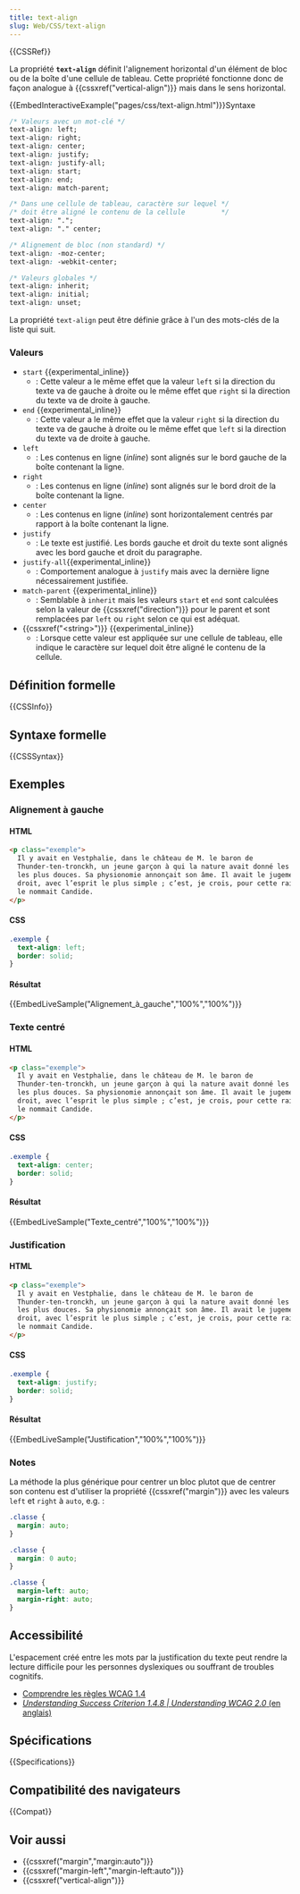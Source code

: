 ```yaml
---
title: text-align
slug: Web/CSS/text-align
---
```


{{CSSRef}}

La propriété **`text-align`** définit l'alignement horizontal d'un élément de bloc ou de la boîte d'une cellule de tableau. Cette propriété fonctionne donc de façon analogue à {{cssxref("vertical-align")}} mais dans le sens horizontal.

{{EmbedInteractiveExample("pages/css/text-align.html")}}Syntaxe

```css
/* Valeurs avec un mot-clé */
text-align: left;
text-align: right;
text-align: center;
text-align: justify;
text-align: justify-all;
text-align: start;
text-align: end;
text-align: match-parent;

/* Dans une cellule de tableau, caractère sur lequel */
/* doit être aligné le contenu de la cellule         */
text-align: ".";
text-align: "." center;

/* Alignement de bloc (non standard) */
text-align: -moz-center;
text-align: -webkit-center;

/* Valeurs globales */
text-align: inherit;
text-align: initial;
text-align: unset;
```

La propriété `text-align` peut être définie grâce à l'un des mots-clés de la liste qui suit.

### Valeurs

- `start` {{experimental_inline}}
  - : Cette valeur a le même effet que la valeur `left` si la direction du texte va de gauche à droite ou le même effet que `right` si la direction du texte va de droite à gauche.
- `end` {{experimental_inline}}
  - : Cette valeur a le même effet que la valeur `right` si la direction du texte va de gauche à droite ou le même effet que `left` si la direction du texte va de droite à gauche.
- `left`
  - : Les contenus en ligne (_inline_) sont alignés sur le bord gauche de la boîte contenant la ligne.
- `right`
  - : Les contenus en ligne (_inline_) sont alignés sur le bord droit de la boîte contenant la ligne.
- `center`
  - : Les contenus en ligne (_inline_) sont horizontalement centrés par rapport à la boîte contenant la ligne.
- `justify`
  - : Le texte est justifié. Les bords gauche et droit du texte sont alignés avec les bord gauche et droit du paragraphe.
- `justify-all`{{experimental_inline}}
  - : Comportement analogue à `justify` mais avec la dernière ligne nécessairement justifiée.
- `match-parent` {{experimental_inline}}
  - : Semblable à `inherit` mais les valeurs `start` et `end` sont calculées selon la valeur de {{cssxref("direction")}} pour le parent et sont remplacées par `left` ou `right` selon ce qui est adéquat.
- {{cssxref("&lt;string&gt;")}} {{experimental_inline}}
  - : Lorsque cette valeur est appliquée sur une cellule de tableau, elle indique le caractère sur lequel doit être aligné le contenu de la cellule.

## Définition formelle

{{CSSInfo}}

## Syntaxe formelle

{{CSSSyntax}}

## Exemples

### Alignement à gauche

#### HTML

```html
<p class="exemple">
  Il y avait en Vestphalie, dans le château de M. le baron de
  Thunder-ten-tronckh, un jeune garçon à qui la nature avait donné les moeurs
  les plus douces. Sa physionomie annonçait son âme. Il avait le jugement assez
  droit, avec l’esprit le plus simple ; c’est, je crois, pour cette raison qu’on
  le nommait Candide.
</p>
```

#### CSS

```css
.exemple {
  text-align: left;
  border: solid;
}
```

#### Résultat

{{EmbedLiveSample("Alignement_à_gauche","100%","100%")}}

### Texte centré

#### HTML

```html
<p class="exemple">
  Il y avait en Vestphalie, dans le château de M. le baron de
  Thunder-ten-tronckh, un jeune garçon à qui la nature avait donné les moeurs
  les plus douces. Sa physionomie annonçait son âme. Il avait le jugement assez
  droit, avec l’esprit le plus simple ; c’est, je crois, pour cette raison qu’on
  le nommait Candide.
</p>
```

#### CSS

```css
.exemple {
  text-align: center;
  border: solid;
}
```

#### Résultat

{{EmbedLiveSample("Texte_centré","100%","100%")}}

### Justification

#### HTML

```html
<p class="exemple">
  Il y avait en Vestphalie, dans le château de M. le baron de
  Thunder-ten-tronckh, un jeune garçon à qui la nature avait donné les moeurs
  les plus douces. Sa physionomie annonçait son âme. Il avait le jugement assez
  droit, avec l’esprit le plus simple ; c’est, je crois, pour cette raison qu’on
  le nommait Candide.
</p>
```

#### CSS

```css
.exemple {
  text-align: justify;
  border: solid;
}
```

#### Résultat

{{EmbedLiveSample("Justification","100%","100%")}}

### Notes

La méthode la plus générique pour centrer un bloc plutot que de centrer son contenu est d'utiliser la propriété {{cssxref("margin")}} avec les valeurs `left` et `right` à `auto`, e.g. :

```css
.classe {
  margin: auto;
}
```

```css
.classe {
  margin: 0 auto;
}
```

```css
.classe {
  margin-left: auto;
  margin-right: auto;
}
```

## Accessibilité

L'espacement créé entre les mots par la justification du texte peut rendre la lecture difficile pour les personnes dyslexiques ou souffrant de troubles cognitifs.

- [Comprendre les règles WCAG 1.4](/fr/docs/Web/Accessibility/Understanding_WCAG/Perceivable#Guideline_1.4_Make_it_easier_for_users_to_see_and_hear_content_including_separating_foreground_from_background)
- [_Understanding Success Criterion 1.4.8 | Understanding WCAG 2.0_ (en anglais)](https://www.w3.org/TR/UNDERSTANDING-WCAG20/visual-audio-contrast-visual-presentation.html)

## Spécifications

{{Specifications}}

## Compatibilité des navigateurs

{{Compat}}

## Voir aussi

- {{cssxref("margin","margin:auto")}}
- {{cssxref("margin-left","margin-left:auto")}}
- {{cssxref("vertical-align")}}
